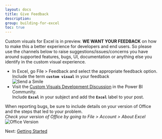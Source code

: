 ```yaml
---
layout: docs
title: Give Feedback 
description: 
group: building-for-excel
toc: true
---
```


Custom visuals for Excel is in preview.  **WE WANT YOUR FEEDBACK** on how to make this a better experience for developers and end users.  So please use the channels below to raise suggestions/issues/concerns you have around supported features, bugs, UI, documentation or anything else you identify in the custom visual experience.

* In Excel, go File > Feedback and select the appropriate feedback option.  
Include the term **`custom visual`** in your feedback  
![Send a Smile](../../../../assets/excel/img/send-a-smile.png)
* Visit the [Custom Visuals Development Discussion](https://community.powerbi.com/t5/Custom-Visuals-Development/bd-p/CustomVisualsDevelopmentDiscussion "Custom Visuals Development Discussion") in the Power BI Community.  
Include **`Excel`** in your subject and add the **`Excel`** label to your post.

When reporting bugs, be sure to include details on your version of Office and the steps that led to your problem.  
*Check your version of Office by going to File > Account > About Excel*  
![Office Version](../../../../assets/excel/img/office-version.png)

Next: [Getting Started](../getting-started/)